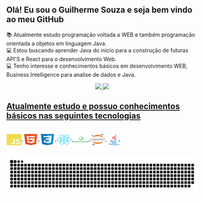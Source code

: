## Olá! Eu sou o Guilherme Souza e seja bem vindo ao meu GitHub

📚 Atualmente estudo programação voltada a WEB e também programação orientada a objetos em linguagem Java.  
💻 Estou buscando aprender Java do inicio para a construção de futuras API'S e React para o desenvolvimento Web.  
💻 Tenho interesse e conhecimentos básicos em desenvolvimento WEB, Business Intelligence para analise de dados e Java.  
<div align="center">
  <a href="https://github.com/guuisouza">
  <img height="180em" src="https://github-readme-stats.vercel.app/api?username=guuisouza&show_icons=true&theme=merko&include_all_commits=true&count_private=true"/>
  <img height="180em" src="https://github-readme-stats.vercel.app/api/top-langs/?username=guuisouza&layout=compact&langs_count=7&theme=merko"/>
</div>

## Atualmente estudo e possuo conhecimentos básicos nas seguintes tecnologias
<div style="display: inline_block"><br>
  <img align="center" alt="Gui-Js" height="30" width="40" src="https://raw.githubusercontent.com/devicons/devicon/master/icons/javascript/javascript-plain.svg">
  <img align="center" alt="Gui-HTML" height="30" width="40" src="https://raw.githubusercontent.com/devicons/devicon/master/icons/html5/html5-original.svg">
  <img align="center" alt="Gui-CSS" height="30" width="40" src="https://raw.githubusercontent.com/devicons/devicon/master/icons/css3/css3-original.svg">
  <img align="center" alt="Gui-Py" height="30" width="40" src="https://github.com/devicons/devicon/blob/master/icons/react/react-original.svg">
  <img align="center" alt="Gui-Anaconda" height="30" width="40" src="https://github.com/devicons/devicon/blob/master/icons/anaconda/anaconda-original-wordmark.svg">
  <img align="center" alt="Gui-Jupyter" height="30" width="40" src="https://github.com/devicons/devicon/blob/master/icons/jupyter/jupyter-original-wordmark.svg">
   <img align="center" alt="Gui-Java" height="30" width="40" src="https://github.com/devicons/devicon/blob/master/icons/java/java-original.svg">
</div>

##

<div>

  ![Snake animation](https://github.com/guuisouza/guuisouza/blob/output/github-contribution-grid-snake.svg)
 
</div>
